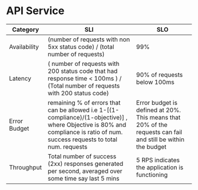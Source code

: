 # API Service

| Category     | SLI | SLO                                                                                                         |
|--------------|-----|-------------------------------------------------------------------------------------------------------------|
| Availability |  (number of requests with non 5xx status code) / (total number of requests)  | 99%                                                                                                         |
| Latency      |   ( number of requests with 200 status code that had response time < 100ms ) / (Total number of requests with 200 status code)  | 90% of requests below 100ms                                                                                 |
| Error Budget |  remaining % of errors that can be allowed  i.e  1-[(1-compliance)/(1-objective)] , where Objective is 80% and compliance is ratio of num. success requests to total num. requests  | Error budget is defined at 20%. This means that 20% of the requests can fail and still be within the budget |
| Throughput   |   Total number of success (2xx) responses generated per second, averaged over some time say last 5 mins  | 5 RPS indicates the application is functioning                                                              |
